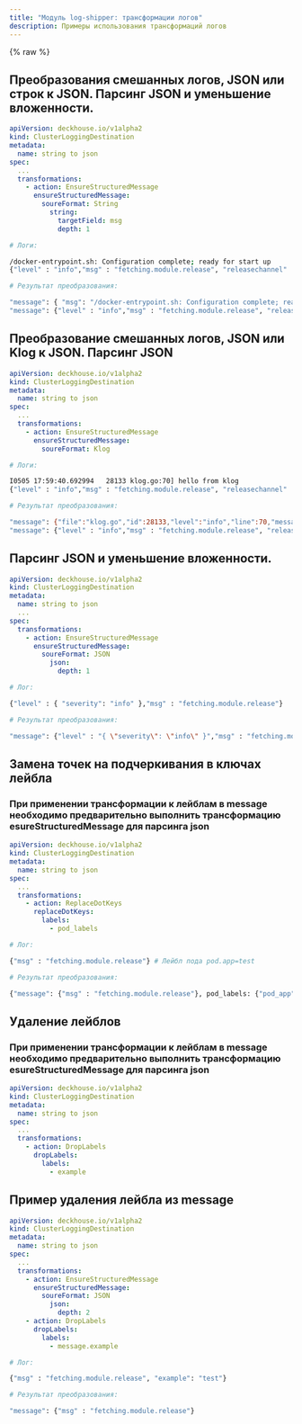 ```yaml
---
title: "Модуль log-shipper: трансформации логов"
description: Примеры использования трансформаций логов
---
```


{% raw %}

## Преобразования смешанных логов, JSON или строк к JSON. Парсинг JSON и уменьшение вложенности.

```yaml
apiVersion: deckhouse.io/v1alpha2
kind: ClusterLoggingDestination
metadata:
  name: string to json
spec:
  ...
  transformations:
    - action: EnsureStructuredMessage
      ensureStructuredMessage:
        soureFormat: String
          string:
            targetField: msg
            depth: 1
```

```bash
# Логи:

/docker-entrypoint.sh: Configuration complete; ready for start up
{"level" : "info","msg" : "fetching.module.release", "releasechannel" : "Stable", "time" : "2025-06-23T08:00:29Z"}

# Результат преобразования:

"message": { "msg": "/docker-entrypoint.sh: Configuration complete; ready for start up"}
"message": {"level" : "info","msg" : "fetching.module.release", "releasechannel" : "Stable", "time" : "2025-06-23T08:00:29Z"}

```

## Преобразование смешанных логов, JSON или Klog к JSON. Парсинг JSON

```yaml
apiVersion: deckhouse.io/v1alpha2
kind: ClusterLoggingDestination
metadata:
  name: string to json
spec:
  ...
  transformations:
    - action: EnsureStructuredMessage
      ensureStructuredMessage:
        soureFormat: Klog
```

```bash
# Логи:

I0505 17:59:40.692994   28133 klog.go:70] hello from klog
{"level" : "info","msg" : "fetching.module.release", "releasechannel" : "Stable", "time" : "2025-06-23T08:00:29Z"}

# Результат преобразования:

"message": {"file":"klog.go","id":28133,"level":"info","line":70,"message":"hello from klog","timestamp":"2025-05-05T17:59:40.692994Z"}
"message": {"level" : "info","msg" : "fetching.module.release", "releasechannel" : "Stable", "time" : "2025-06-23T08:00:29Z"}

```

## Парсинг JSON и уменьшение вложенности.


```yaml
apiVersion: deckhouse.io/v1alpha2
kind: ClusterLoggingDestination
metadata:
  name: string to json
  ...
spec:
  transformations:
    - action: EnsureStructuredMessage
      ensureStructuredMessage:
        soureFormat: JSON
          json:
            depth: 1
```

```bash
# Лог:

{"level" : { "severity": "info" },"msg" : "fetching.module.release"}

# Результат преобразования:

"message": {"level" : "{ \"severity\": \"info\" }","msg" : "fetching.module.release"}

```

## Замена точек на подчеркивания в ключах лейбла

### При применении трансформации к лейблам в message необходимо предварительно выполнить трансформацию esureStructuredMessage для парсинга json

```yaml
apiVersion: deckhouse.io/v1alpha2
kind: ClusterLoggingDestination
metadata:
  name: string to json
spec:
  ...
  transformations:
    - action: ReplaceDotKeys
      replaceDotKeys:
        labels:
          - pod_labels
```

```bash
# Лог:

{"msg" : "fetching.module.release"} # Лейбл пода pod.app=test

# Результат преобразования:

{"message": {"msg" : "fetching.module.release"}, pod_labels: {"pod_app": "test"}}

```

## Удаление лейблов

### При применении трансформации к лейблам в message необходимо предварительно выполнить трансформацию esureStructuredMessage для парсинга json

```yaml
apiVersion: deckhouse.io/v1alpha2
kind: ClusterLoggingDestination
metadata:
  name: string to json
spec:
  ...
  transformations:
    - action: DropLabels
      dropLabels:
        labels:
          - example
```

## Пример удаления лейбла из message

```yaml
apiVersion: deckhouse.io/v1alpha2
kind: ClusterLoggingDestination
metadata:
  name: string to json
spec:
  ...
  transformations:
    - action: EnsureStructuredMessage
      ensureStructuredMessage:
        soureFormat: JSON
          json:
            depth: 2
    - action: DropLabels
      dropLabels:
        labels:
          - message.example
```

```bash
# Лог:

{"msg" : "fetching.module.release", "example": "test"}

# Результат преобразования:

"message": {"msg" : "fetching.module.release"}

```
